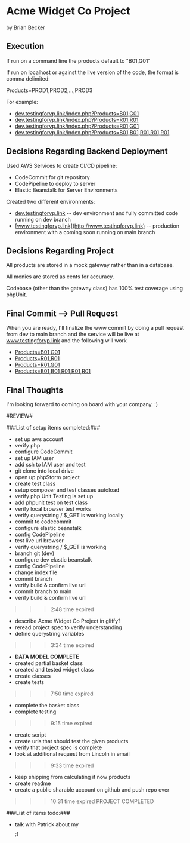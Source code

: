# Acme Widget Co Project

by Brian Becker

## Execution ##
If run on a command line the products default to "B01,G01" 

If run on localhost or against the live version of the code, the format is comma delimited:

Products=PROD1,PROD2,...,PROD3

For example:

* [dev.testingforvp.link/index.php?Products=B01,G01](http://dev.testingforvp.link/index.php?Products=B01,G01)
* [dev.testingforvp.link/index.php?Products=R01,R01](http://dev.testingforvp.link/index.php?Products=R01,R01)
* [dev.testingforvp.link/index.php?Products=R01,G01](http://dev.testingforvp.link/index.php?Products=R01,G01)
* [dev.testingforvp.link/index.php?Products=B01,B01,R01,R01,R01](http://dev.testingforvp.link/index.php?Products=B01,B01,R01,R01,R01)

## Decisions Regarding Backend Deployment ##
Used AWS Services to create CI/CD pipeline: 
* CodeCommit for git repository
* CodePipeline to deploy to server
* Elastic Beanstalk for Server Environments

Created two different environments:
* [dev.testingforvp.link](http://dev.testingforvp.link) -- dev environment and fully committed code running on dev branch
* [www.testingforvp.link](http://www.testingforvp.link) -- production environment with a coming soon running on main branch


## Decisions Regarding Project ##

All products are stored in a mock gateway rather than in a database.

All monies are stored as cents for accuracy.

Codebase (other than the gateway class) has 100% test coverage using phpUnit.

## Final Commit --> Pull Request ##

When you are ready, I'll finalize the www commit by doing a pull request from dev to main branch 
and the service will be live at www.testingforvp.link and the following will work
* [Products=B01,G01](http://www.testingforvp.link/index.php?Products=B01,G01)
* [Products=R01,R01](http://www.testingforvp.link/index.php?Products=R01,R01)
* [Products=R01,G01](http://www.testingforvp.link/index.php?Products=R01,G01)
* [Products=B01,B01,R01,R01,R01](http://www.testingforvp.link/index.php?Products=B01,B01,R01,R01,R01)

## Final Thoughts ##
I'm looking forward to coming on board with your company. :)


#REVIEW#

###List of setup items completed:###

* set up aws account
* verify php
* configure CodeCommit
* set up IAM user
* add ssh to IAM user and test
* git clone into local drive
* open up phpStorm project
* create test class
* setup composer and test classes autoload
* verify php Unit Testing is set up
* add phpunit test on test class
* verify local browser test works
* verify querystring / $_GET is working locally
* commit to codecommit
* configure elastic beanstalk
* config CodePipeline
* test live url browser
* verify querystring / $_GET is working
* branch git (dev)
* configure dev elastic beanstalk
* config CodePipeline
* change index file
* commit branch
* verify build & confirm live url
* commit branch to main
* verify build & confirm live url
>>>2:48 time expired
* describe Acme Widget Co Project in gliffy?
* reread project spec to verify understanding
* define querystring variables
>>>3:34 time expired
* **DATA MODEL COMPLETE**
* created partial basket class
* created and tested widget class
* create classes
* create tests
>>>7:50 time expired
* complete the basket class
* complete testing
>>>9:15 time expired
* create script
* create urls that should test the given products
* verify that project spec is complete
* look at additional request from Lincoln in email
>>>9:33 time expired
* keep shipping from calculating if now products
* create readme 
* create a public sharable account on github and push repo over
>>>10:31 time expired
>>>PROJECT COMPLETED

###List of items todo:###
* talk with Patrick about my $$$$ ;)


